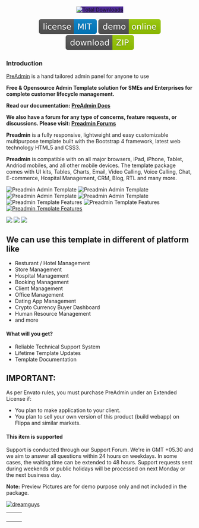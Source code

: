 <br>
<div align="center">
<a  href="https://preadmin.io/"><img src="https://preadmin.dreamguystech.com/assets/img/logo.png" alt="Total Downloads" style="background:#4d2997;"></a>
</div>
<br>
<div align="center" dir="auto">
	<a href="https://github.com/dreamguys/preadmin/blob/main/LICENSE"><img src="assets/img/license.svg"></a>
	<a href="https://preadmin.io/"><img src="assets/img/demo.svg"></a>
	<a href="https://themeforest.net/item/preadmin-bootstrap-admin-template/21457074"><img src="assets/img/download.svg"></a>
</div>


### Introduction

[PreAdmin](https://preadmin.io) is a hand tailored admin panel for anyone to use

**Free & Opensource Admin Template solution for SMEs and Enterprises for complete customer lifecycle management.**

**Read our documentation: [PreAdmin Docs](https://devdocs.preadmin.io/)**

**We also have a forum for any type of concerns, feature requests, or discussions. Please visit: [Preadmin Forums](https://forums.preadmin.io/)**

<p><strong>Preadmin</strong> is a fully responsive, lightweight and easy customizable multipurpose template built with the Bootstrap 4 framework, latest web technology HTML5 and CSS3.</p>

<p><strong>Preadmin</strong> is compatible with on all major browsers, iPad, iPhone, Tablet, Andriod mobiles, and all other mobile devices. The template package comes with UI kits, Tables, Charts, Email, Video Calling, Voice Calling, Chat, E-commerce, Hospital Management, CRM, Blog, RTL and many more.</p>

<img src="https://envato.dreamguystech.com/codecanyon/preadmin/preadmin-new-template.png" alt="Preadmin Admin Template" />
<img src="https://envato.dreamguystech.com/codecanyon/preadmin/screen.png" alt="Preadmin Admin Template" />
<img src="https://envato.dreamguystech.com/codecanyon/preadmin/responsive-preadmin.png" alt="Preadmin Admin Template" />
<img src="https://envato.dreamguystech.com/codecanyon/preadmin/home.png" alt="Preadmin Admin Template" />
<img src="https://envato.dreamguystech.com/codecanyon/preadmin/feature.png" alt="Preadmin Template Features" />
<img src="https://envato.dreamguystech.com/codecanyon/preadmin/reviews.png" alt="Preadmin Template Features" />
<a href="https://themeforest.net/item/preadmin-bootstrap-admin-template/21457074"><img src="https://envato.dreamguystech.com/codecanyon/preadmin/preadmin-pro.jpg" alt="Preadmin Template Features" /></a>

<a href="mailto:business@dreamguystech.com"><img src="https://envato.dreamguystech.com/themeforest/socialicons/customization.png"></a>
<a href="mailto:support@dreamguystech.com"><img src="https://envato.dreamguystech.com/themeforest/socialicons/support.png"></a>
<a href="mailto:business@dreamguystech.com"><img src="https://envato.dreamguystech.com/themeforest/socialicons/solutions.jpg"></a>

<h2>We can use this template in different of platform like</h2>
<ul>
<li>Resturant / Hotel Management</li>
<li>Store Management</li>
<li>Hospital Management</li>
<li>Booking Management</li>
<li>Client Management</li>
<li>Office Management</li>
<li>Dating App Management</li>
<li>Crypto Currency Buyer Dashboard</li>
<li>Human Resource Management</li>
<li>and more</li>
</ul>

<h4>What will you get?</h4>
<ul>
<li>Reliable Technical Support System</li>
<li>Lifetime Template Updates</li>
<li>Template Documentation</li>
</ul>

<h2>IMPORTANT: </h2>
<p>As per Envato rules, you must purchase PreAdmin under an Extended License if:</p>

<ul><li>You plan to make application to your client.</li>
<li>You plan to sell your own version of this product (build webapp) on Flippa and similar markets.</li></ul>

<h4>This item is supported</h4>
<p>Support is conducted through our Support Forum. We're in GMT +05.30 and we aim to answer all questions within 24 hours on weekdays. In some cases, the waiting time can be extended to 48 hours. Support requests sent during weekends or public holidays will be processed on next Monday or the next business day.</p>

<p><strong>Note:</strong> Preview Pictures are for demo purpose only and not included in the package.</p>

<a href="https://m.me/dreamguystech" rel="nofollow"><img src="https://www.dreamguystech.com/codecanyon/gigs/live-chat.jpg" alt="dreamguys" /></a>
<table>
  <tr>
		<td><a href="https://www.facebook.com/dreamguystech/" rel="nofollow"><img alt="" src="https://envato.dreamguystech.com/themeforest/socialicons/dgt-fb.png"></a></td>
		<td><a href="https://www.twitter.com/dreamguystech/" rel="nofollow"><img alt="" src="https://envato.dreamguystech.com/themeforest/socialicons/dgt-twitter1.png"></a></td>
		<td><a href="https://codecanyon.net/user/dreamguys/follow" rel="nofollow"><img alt="" src="https://envato.dreamguystech.com/themeforest/socialicons/dgt-envato.png"></a></td>
    </tr>
</table>
